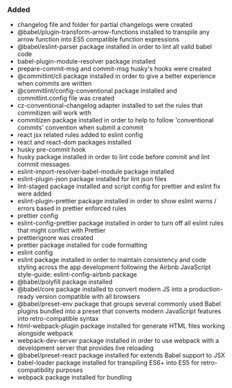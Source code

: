 ### Added

- changelog file and folder for partial changelogs were created
- @babel/plugin-transform-arrow-functions installed to transpile any arrow function into ES5 compatible function expressions
- @babel/eslint-parser package installed in order to lint all valid babel code
- babel-plugin-module-resolver package installed
- prepare-commit-msg and commit-msg husky's hooks were created
- @commitlint/cli package installed in order to give a better experience when commits are written
- @commitlint/config-conventional package installed and commitlint.config file was created
- cz-conventional-changelog adapter installed to set the rules that commitizen will work with
- commitizen package installed in order to help to follow 'conventional commits' convention when submit a commit
- react jsx related rules added to eslint config
- react and react-dom packages installed
- husky pre-commit hook
- husky package installed in order to lint code before commit and lint commit messages
- eslint-import-resolver-babel-module package installed
- eslint-plugin-json package installed for lint json files
- lint-staged package installed and script config for prettier and eslint fix were added
- eslint-plugin-prettier package installed in order to show eslint warns / errors based in prettier enforced rules
- prettier config
- eslint-config-prettier package installed in order to turn off all eslint rules that might conflict with Prettier
- prettierignore was created
- prettier package installed for code formatting
- eslint config
- eslint package installed in order to maintain consistency and code styling across the app development following the Airbnb JavaScript style-guide: eslint-config-airbnb package
- @babel/polyfill package installed
- @babel/core package installed to convert modern JS into a production-ready version compatible with all browsers
- @babel/preset-env package that groups several commonly used Babel plugins bundled into a preset that converts modern JavaScript features into retro-compatible syntax
- html-webpack-plugin package installed for generate HTML files working alongside webpack
- webpack-dev-server package installed in order to use webpack with a development server that provides live reloading
- @babel/preset-react package installed for extends Babel support to JSX
- babel-loader package installed for transpiling ES6+ into ES5 for retro-compatibility purposes
- webpack package installed for bundling
